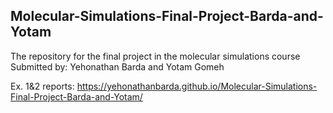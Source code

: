 ## Molecular-Simulations-Final-Project-Barda-and-Yotam

The repository for the final project in the molecular simulations course Submitted by: Yehonathan Barda and Yotam Gomeh

Ex. 1&2 reports: https://yehonathanbarda.github.io/Molecular-Simulations-Final-Project-Barda-and-Yotam/
